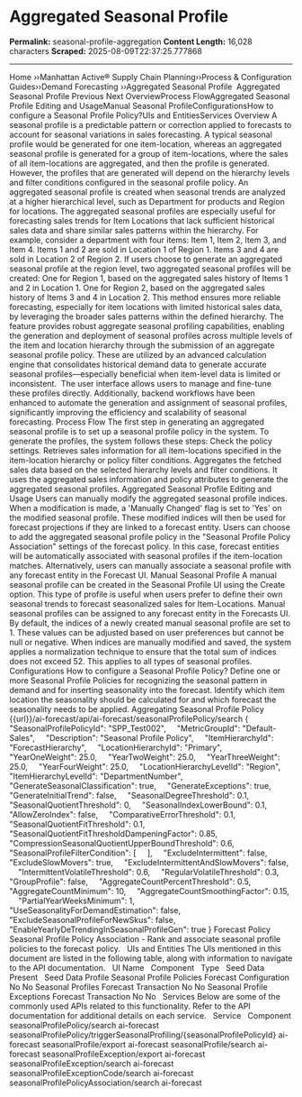 # Aggregated Seasonal Profile  

**Permalink:** seasonal-profile-aggregation
**Content Length:** 16,028 characters
**Scraped:** 2025-08-09T22:37:25.777868

---

Home &rsaquo;&rsaquo;Manhattan Active® Supply Chain Planning&rsaquo;&rsaquo;Process &amp; Configuration Guides&rsaquo;&rsaquo;Demand Forecasting ››Aggregated Seasonal Profile &nbsp;Aggregated Seasonal Profile Previous&nbsp;Next OverviewProcess FlowAggregated Seasonal Profile Editing and UsageManual Seasonal ProfileConfigurationsHow to configure a Seasonal Profile Policy?UIs and EntitiesServices Overview A seasonal profile is a predictable pattern or correction applied to forecasts to account for seasonal variations in sales forecasting. A typical seasonal profile would be generated for one item-location, whereas an aggregated seasonal profile is generated for a group of item-locations, where the sales of all item-locations are aggregated, and then the profile is generated. However, the profiles that are generated will depend on the hierarchy levels and filter conditions configured in the seasonal profile policy. An aggregated seasonal profile is created when seasonal trends are analyzed at a higher hierarchical level, such as Department for products and Region for locations. The aggregated seasonal profiles are especially useful for forecasting sales trends for Item Locations that lack sufficient historical sales data and share similar sales patterns within the hierarchy. For example, consider a department with four items: Item 1, Item 2, Item 3, and Item 4. Items 1 and 2 are sold in Location 1 of Region 1. Items 3 and 4 are sold in Location 2 of Region 2. If users choose to generate an aggregated seasonal profile at the region level, two aggregated seasonal profiles will be created: One for Region 1, based on the aggregated sales history of Items 1 and 2 in Location 1. One for Region 2, based on the aggregated sales history of Items 3 and 4 in Location 2. This method ensures more reliable forecasting, especially for item locations with limited historical sales data, by leveraging the broader sales patterns within the defined hierarchy. The feature provides robust aggregate seasonal profiling capabilities, enabling the generation and deployment of seasonal profiles across multiple levels of the item and location hierarchy through the submission of an aggregate seasonal profile policy. These are utilized by an advanced calculation engine that consolidates historical demand data to generate accurate seasonal profiles—especially beneficial when item-level data is limited or inconsistent. &nbsp;The user interface allows users to manage and fine-tune these profiles directly. Additionally, backend workflows have been enhanced to automate the generation and assignment of seasonal profiles, significantly improving the efficiency and scalability of seasonal forecasting. Process Flow The first step in generating an aggregated seasonal profile is to set up a seasonal profile policy in the system. To generate the profiles, the system follows these steps: Check the policy settings. Retrieves sales information for all item-locations specified in the item-location hierarchy or policy filter conditions. Aggregates the fetched sales data based on the selected hierarchy levels and filter conditions. It uses the aggregated sales information and policy attributes to generate the aggregated seasonal profiles. Aggregated Seasonal Profile Editing and Usage Users can manually modify the aggregated seasonal profile indices. When a modification is made, a 'Manually Changed'&nbsp;flag is set to 'Yes'&nbsp;on the modified seasonal profile. These modified indices will then be used for forecast projections if they are linked to a forecast entity. Users can choose to add the aggregated seasonal profile policy in the "Seasonal Profile Policy Association" settings of the forecast policy. In this case, forecast entities will be automatically associated with seasonal profiles if the item-location matches. Alternatively, users can manually associate a seasonal profile with any forecast entity in the Forecast UI. Manual Seasonal Profile A manual seasonal profile can be created in the Seasonal Profile UI using the Create option. This type of profile is useful when users prefer to define their own seasonal trends to forecast seasonalized sales for Item-Locations. Manual seasonal profiles can be assigned to any forecast entity in the Forecasts UI. By default, the indices of a newly created manual seasonal profile are set to 1. These values can be adjusted based on user preferences but cannot be null or negative. When indices are manually modified and saved, the system applies a normalization technique to ensure that the total sum of indices does not exceed 52. This applies to all types of seasonal profiles. Configurations How to configure a Seasonal Profile Policy? Define one or more Seasonal Profile Policies for recognizing the seasonal pattern in demand and for inserting seasonality into the forecast.&nbsp;Identify which item location the seasonality should be calculated for and which forecast the seasonality needs to be applied. Aggregating Seasonal Profile Policy {{url}}/ai-forecast/api/ai-forecast/seasonalProfilePolicy/search { &nbsp;&nbsp;&nbsp; &quot;SeasonalProfilePolicyId&quot;: &quot;SPP_Test002&quot;, &nbsp;&nbsp;&nbsp; &quot;MetricGroupId&quot;: &quot;Default-Sales&quot;, &nbsp;&nbsp;&nbsp; &quot;Description&quot;: &quot;Seasonal Profile Policy&quot;, &nbsp;&nbsp;&nbsp; &quot;ItemHierarchyId&quot;: &quot;ForecastHierarchy&quot;, &nbsp;&nbsp;&nbsp; &quot;LocationHierarchyId&quot;: &quot;Primary&quot;, &nbsp;&nbsp;&nbsp; &quot;YearOneWeight&quot;: 25.0, &nbsp;&nbsp;&nbsp; &quot;YearTwoWeight&quot;: 25.0, &nbsp;&nbsp;&nbsp; &quot;YearThreeWeight&quot;: 25.0, &nbsp;&nbsp;&nbsp; &quot;YearFourWeight&quot;: 25.0, &nbsp;&nbsp;&nbsp; &quot;LocationHierarchyLevelId&quot;: &quot;Region&quot;, &nbsp;&nbsp;&nbsp; &quot;ItemHierarchyLevelId&quot;: &quot;DepartmentNumber&quot;, &nbsp;&nbsp;&nbsp; &quot;GenerateSeasonalClassification&quot;: true, &nbsp;&nbsp;&nbsp; &quot;GenerateExceptions&quot;: true, &nbsp;&nbsp;&nbsp; &quot;GenerateInitialTrend&quot;: false, &nbsp;&nbsp;&nbsp; &quot;SeasonalDegreeThreshold&quot;: 0.1, &nbsp;&nbsp;&nbsp; &quot;SeasonalQuotientThreshold&quot;: 0, &nbsp;&nbsp;&nbsp; &quot;SeasonalIndexLowerBound&quot;: 0.1, &nbsp;&nbsp;&nbsp; &quot;AllowZeroIndex&quot;: false, &nbsp;&nbsp;&nbsp; &quot;ComparativeErrorThreshold&quot;: 0.1, &nbsp;&nbsp;&nbsp; &quot;SeasonalQuotientFitThreshold&quot;: 0.1, &nbsp;&nbsp;&nbsp; &quot;SeasonalQuotientFitThresholdDampeningFactor&quot;: 0.85, &nbsp;&nbsp;&nbsp; &quot;CompressionSeasonalQuotientUpperBoundThreshold&quot;: 0.6, &nbsp;&nbsp;&nbsp; &quot;SeasonalProfileFilterCondition&quot;: [ &nbsp;&nbsp;&nbsp; ], &nbsp;&nbsp;&nbsp; &quot;ExcludeIntermittent&quot;: false, &nbsp;&nbsp;&nbsp; &quot;ExcludeSlowMovers&quot;: true, &nbsp;&nbsp;&nbsp; &quot;ExcludeIntermittentAndSlowMovers&quot;: false, &nbsp;&nbsp;&nbsp; &quot;IntermittentVolatileThreshold&quot;: 0.6, &nbsp;&nbsp;&nbsp; &quot;RegularVolatileThreshold&quot;: 0.3, &nbsp;&nbsp;&nbsp; &quot;GroupProfile&quot;: false, &nbsp;&nbsp;&nbsp; &quot;AggregateCountPercentThreshold&quot;: 0.5, &nbsp;&nbsp;&nbsp; &quot;AggregateCountMinimum&quot;: 10, &nbsp;&nbsp;&nbsp; &quot;AggregateCountSmoothingFactor&quot;: 0.15, &nbsp;&nbsp;&nbsp; &quot;PartialYearWeeksMinimum&quot;: 1, &nbsp;&nbsp;&nbsp; &quot;UseSeasonalityForDemandEstimation&quot;: false, &nbsp;&nbsp;&nbsp; &quot;ExcludeSeasonalProfileForNewSkus&quot;: false, &nbsp;&nbsp;&nbsp; &quot;EnableYearlyDeTrendingInSeasonalProfileGen&quot;: true } Forecast Policy Seasonal Profile Policy Association - Rank and associate seasonal profile policies to the forecast policy. &nbsp; UIs and Entities The UIs mentioned in this document are listed in the following table, along with information to navigate to the API documentation. &nbsp; UI Name &nbsp; Component &nbsp; Type &nbsp; Seed Data Present &nbsp; Seed Data Profile Seasonal Profile Policies Forecast Configuration No No Seasonal Profiles Forecast Transaction No No Seasonal Profile Exceptions Forecast Transaction No No &nbsp; Services Below are some of the commonly used APIs related to this functionality. Refer to the API documentation for additional details on each service. &nbsp; Service &nbsp; Component seasonalProfilePolicy/search ai-forecast seasonalProfilePolicy/triggerSeasonalProfiling/{seasonalProfilePolicyId} ai-forecast seasonalProfile/export ai-forecast seasonalProfile/search ai-forecast seasonalProfileException/export ai-forecast seasonalProfileException/search ai-forecast seasonalProfileExceptionCode/search ai-forecast seasonalProfilePolicyAssociation/search ai-forecast &nbsp; &nbsp;